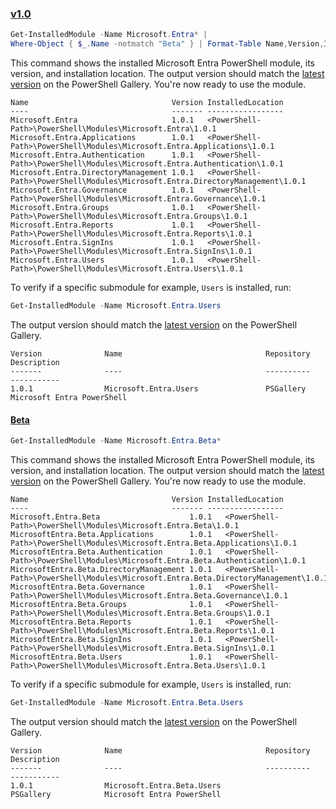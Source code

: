 ### [v1.0](#tab/v1)

```powershell
Get-InstalledModule -Name Microsoft.Entra* |
Where-Object { $_.Name -notmatch "Beta" } | Format-Table Name,Version,InstalledLocation -AutoSize
```

This command shows the installed Microsoft Entra PowerShell module, its version, and installation location. The output version should match the [latest version](https://www.powershellgallery.com/packages/Microsoft.Entra) on the PowerShell Gallery. You're now ready to use the module.

```Output
Name                                Version InstalledLocation
----                                ------- -----------------
Microsoft.Entra                     1.0.1   <PowerShell-Path>\PowerShell\Modules\Microsoft.Entra\1.0.1
Microsoft.Entra.Applications        1.0.1   <PowerShell-Path>\PowerShell\Modules\Microsoft.Entra.Applications\1.0.1
Microsoft.Entra.Authentication      1.0.1   <PowerShell-Path>\PowerShell\Modules\Microsoft.Entra.Authentication\1.0.1
Microsoft.Entra.DirectoryManagement 1.0.1   <PowerShell-Path>\PowerShell\Modules\Microsoft.Entra.DirectoryManagement\1.0.1
Microsoft.Entra.Governance          1.0.1   <PowerShell-Path>\PowerShell\Modules\Microsoft.Entra.Governance\1.0.1
Microsoft.Entra.Groups              1.0.1   <PowerShell-Path>\PowerShell\Modules\Microsoft.Entra.Groups\1.0.1
Microsoft.Entra.Reports             1.0.1   <PowerShell-Path>\PowerShell\Modules\Microsoft.Entra.Reports\1.0.1
Microsoft.Entra.SignIns             1.0.1   <PowerShell-Path>\PowerShell\Modules\Microsoft.Entra.SignIns\1.0.1
Microsoft.Entra.Users               1.0.1   <PowerShell-Path>\PowerShell\Modules\Microsoft.Entra.Users\1.0.1
```

To verify if a specific submodule for example, `Users` is installed, run:

```powershell
Get-InstalledModule -Name Microsoft.Entra.Users
```

The output version should match the [latest version](https://www.powershellgallery.com/packages/Microsoft.Entra.Users) on the PowerShell Gallery.

```Output
Version              Name                                Repository           Description
-------              ----                                ----------           -----------
1.0.1                Microsoft.Entra.Users               PSGallery            Microsoft Entra PowerShell
```

#### [Beta](#tab/Beta)

```powershell
Get-InstalledModule -Name Microsoft.Entra.Beta*
```

This command shows the installed Microsoft Entra PowerShell module, its version, and installation location. The output version should match the [latest version](https://www.powershellgallery.com/packages/Microsoft.Entra) on the PowerShell Gallery. You're now ready to use the module.

```Output
Name                                Version InstalledLocation
----                                ------- -----------------
Microsoft.Entra.Beta                    1.0.1   <PowerShell-Path>\PowerShell\Modules\Microsoft.Entra.Beta\1.0.1
MicrosoftEntra.Beta.Applications        1.0.1   <PowerShell-Path>\PowerShell\Modules\Microsoft.Entra.Beta.Applications\1.0.1
MicrosoftEntra.Beta.Authentication      1.0.1   <PowerShell-Path>\PowerShell\Modules\Microsoft.Entra.Beta.Authentication\1.0.1
MicrosoftEntra.Beta.DirectoryManagement 1.0.1   <PowerShell-Path>\PowerShell\Modules\Microsoft.Entra.Beta.DirectoryManagement\1.0.1
MicrosoftEntra.Beta.Governance          1.0.1   <PowerShell-Path>\PowerShell\Modules\Microsoft.Entra.Beta.Governance\1.0.1
MicrosoftEntra.Beta.Groups              1.0.1   <PowerShell-Path>\PowerShell\Modules\Microsoft.Entra.Beta.Groups\1.0.1
MicrosoftEntra.Beta.Reports             1.0.1   <PowerShell-Path>\PowerShell\Modules\Microsoft.Entra.Beta.Reports\1.0.1
MicrosoftEntra.Beta.SignIns             1.0.1   <PowerShell-Path>\PowerShell\Modules\Microsoft.Entra.Beta.SignIns\1.0.1
MicrosoftEntra.Beta.Users               1.0.1   <PowerShell-Path>\PowerShell\Modules\Microsoft.Entra.Beta.Users\1.0.1
```

To verify if a specific submodule for example, `Users` is installed, run:

```powershell
Get-InstalledModule -Name Microsoft.Entra.Beta.Users
```

The output version should match the [latest version](https://www.powershellgallery.com/packages/Microsoft.Entra.Users) on the PowerShell Gallery.

```Output
Version              Name                                Repository           Description
-------              ----                                ----------           -----------
1.0.1                Microsoft.Entra.Beta.Users               PSGallery            Microsoft Entra PowerShell
```
